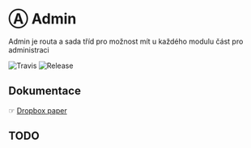 # Ⓐ Admin
Admin je routa a sada tříd pro možnost mít u každého modulu část pro administraci

![Travis](https://travis-ci.org/liquiddesign/admin.svg?branch=master)
![Release](https://img.shields.io/github/v/release/liquiddesign/admin.svg?1)

## Dokumentace
☞ [Dropbox paper](https://paper.dropbox.com/doc/A-Admin--A9F3i13hO8brgrGQkiDjXCF3Ag-Aw8oDJLgwscssr7oK3Nrd)

## TODO